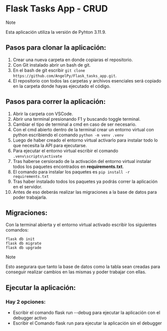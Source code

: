 # Flask Tasks App - **CRUD** 

> [!NOTE]
> Esta aplicación utiliza la versión de Pyhton 3.11.9.

## Pasos para clonar la aplicación:

1. Crear una nueva carpeta en donde copiaras el repositorio.
2. Con Git instalado abrir un bash de git.
3. En el bash de git escribir `git clone https://github.com/AngelPy/Flask_tasks_app.git`.
4. El repositorio con todos las carpetas y archivos esenciales será copiado en la carpeta donde hayas ejecutado el código.

## Pasos para correr la aplicación:

1. Abrir la carpeta con VSCode.
2. Abrir una terminal presionando F1 y buscando toggle terminal.
3. Cambiar el tipo de terminal a cmd en caso de ser necesario.
4. Con el cmd abierto dentro de la terminal crear un entorno virtual con python escribiendo el comando `python -m venv .venv`
5. Luego de haber creado el entorno virtual activarlo para instalar todo lo que necesita la API para ejecutarse.
6. Para ejecutar el entorno virtual escribir el comando `.venv\scripts\activate`
7. Tras haberse cersiorado de la activación del entorno virtual instalar todos los paquetes encontrados en **requirements.txt**.
8. El comando para instalar los paquetes es `pip install -r requirements.txt`
9. Tras haber instalado todos los paquetes ya podrás correr la aplicación en el servidor.
10. Antes de eso deberás realizar las migraciones a la base de datos para poder trabajarla.

## Migraciones:

Con la terminal abierta y el entorno virtual activado escribir los siguientes comandos:
```
flask db init
flask db migrate
flask db upgrade
```
> [!NOTE]
> Esto asegurara que tanto la base de datos como la tabla sean creadas para conseguir realizar cambios en las mismas y poder trabajar con ellas.

## Ejecutar la aplicación:

### Hay 2 opciones:
 - Escribir el comando flask run --debug para ejecutar la aplicación con el debugger activo
 - Escribir el Comando flask run para ejecutar la aplicación sin el debugger

